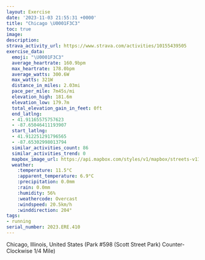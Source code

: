 ```yaml
---
layout: Exercise
date: '2023-11-03 21:55:31 +0000'
title: "Chicago \U0001F3C3"
toc: true
image:
description:
strava_activity_url: https://www.strava.com/activities/10155439505
exercise_data:
  emoji: "\U0001F3C3"
  average_heartrate: 160.9bpm
  max_heartrate: 178.0bpm
  average_watts: 300.6W
  max_watts: 321W
  distance_in_miles: 2.03mi
  pace_per_mile: 7m45s/mi
  elevation_high: 181.6m
  elevation_low: 179.7m
  total_elevation_gain_in_feet: 0ft
  end_latlng:
  - 41.91165575757623
  - -87.65046411193907
  start_latlng:
  - 41.912251291796565
  - -87.65302998013794
  similar_activities_count: 86
  similar_activities_trend: 0
  mapbox_image_url: https://api.mapbox.com/styles/v1/mapbox/streets-v11/static/path-5+787af2-1.0(i%7Bx~Fdl~uO%3FaACg%40%3FIQ_%40%40IRSN_%40h%40m%40h%40%7D%40XgBBsAJ_%40%40qGCwGDg%40BGLG%40ICy%40CgEDwAFU%7C%40s%40p%40BLBDNB%5C%3FrDFr%40HXNLRFR%3FjAILGLKLW%40w%40E%7DBCWOWQOQGa%40%3Fq%40DKBOLOb%40CLBl%40%3FhBHh%40T%5CXJT%3Fv%40GLCPMLOBKB%5BCwCGa%40OUYQMCqAJQFIJKRE%5CB%7CC%40NHTPRZJ%5C%40x%40IPILOFMBWCcDEYEKOSQI%5BCm%40B_%40HOHKTIXDvDFTHJ%5CNRB~%40ERETQJQBYC_CG_AISKK%5BKc%40CkA%40YEQKGAmBJ_%40PGJH%60FDfACjCFdGC%7C%40BjFBr%40),pin-s-s+e5b22e(-87.65139,41.91173),pin-s-f+89ae00(-87.64898000000002,41.910979999999945)/auto/800x800?access_token=pk.eyJ1Ijoiam9zaGJlY2ttYW4iLCJhIjoiY205eWR2aDd1MWZ6djJrbXc4a3M0bWZleiJ9.XiG9OWkNcZk2QzjJbxLB4A
  weather:
    :temperature: 11.5°C
    :apparent_temperature: 6.9°C
    :precipitation: 0.0mm
    :rain: 0.0mm
    :humidity: 56%
    :weathercode: Overcast
    :windspeed: 20.5km/h
    :winddirection: 204°
tags:
- running
serial_number: 2023.ERE.410
---
```

Chicago, Illinois, United States (Park #598 (Scott Street Park) Counter-Clockwise 1/4 Mile)
